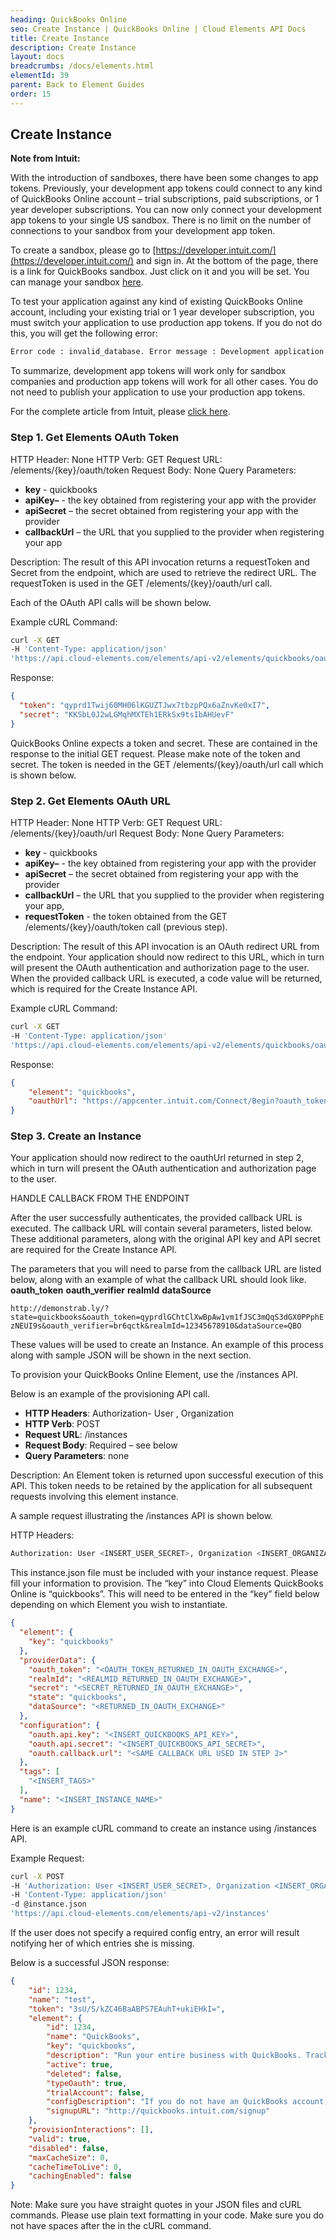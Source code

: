 ```yaml
---
heading: QuickBooks Online
seo: Create Instance | QuickBooks Online | Cloud Elements API Docs
title: Create Instance
description: Create Instance
layout: docs
breadcrumbs: /docs/elements.html
elementId: 39
parent: Back to Element Guides
order: 15
---
```


## Create Instance

__Note from Intuit:__

With the introduction of sandboxes, there have been some changes to app tokens. Previously, your development app tokens could connect to any kind of QuickBooks Online account – trial subscriptions, paid subscriptions, or 1 year developer subscriptions. You can now only connect your development app tokens to your single US sandbox. There is no limit on the number of connections to your sandbox from your development app token.

To create a sandbox, please go to [https://developer.intuit.com/](https://developer.intuit.com/) and sign in. At the bottom of the page, there is a link for QuickBooks sandbox. Just click on it and you will be set. You can manage your sandbox [here](https://developer.intuit.com/v2/ui#/sandbox).

To test your application against any kind of existing QuickBooks Online account, including your existing trial or 1 year developer subscription, you must switch your application to use production app tokens. If you do not do this, you will get the following error:

```bash
Error code : invalid_database. Error message : Development application can only subscribe to sandbox company. No sandbox company found Error Id :
```

To summarize, development app tokens will work only for sandbox companies and production app tokens will work for all other cases. You do not need to publish your application to use your production app tokens.

For the complete article from Intuit, please [click here](https://developer.intuit.com/blog/2014/10/24/intuit-developer-now-offers-quickbooks-sandboxes).

### Step 1. Get Elements OAuth Token

HTTP Header: None
HTTP Verb: GET
Request URL: /elements/{key}/oauth/token
Request Body: None
Query Parameters:

* __key__ - quickbooks
* __apiKey–__ - the key obtained from registering your app with the provider
* __apiSecret__ – the secret obtained from registering your app with the provider
* __callbackUrl__ – the URL that you supplied to the provider when registering your app

Description: The result of this API invocation returns a requestToken and Secret from the endpoint, which are used to retrieve the redirect URL.  The requestToken is used in the GET /elements/{key}/oauth/url call.

Each of the OAuth API calls will be shown below.

Example cURL Command:

```bash
curl -X GET
-H 'Content-Type: application/json'
'https://api.cloud-elements.com/elements/api-v2/elements/quickbooks/oauth/token?apiKey=insert_fake_api_key&apiSecret=insert_fake_api_secret&callbackUrl=http://www.demonstrab.ly'
```

Response:

```json
{
  "token": "qyprd1Twij60MH06lKGUZTJwx7tbzpPQx6aZnvKe0xI7",
  "secret": "KKSbL0J2wLGMqhMXTEh1ERkSx9tsIbAHUevF"
}
```

QuickBooks Online expects a token and secret. These are contained in the response to the initial GET request. Please make note of the token and secret. The token is needed in the GET /elements/{key}/oauth/url call which is shown below.

### Step 2. Get Elements OAuth URL

HTTP Header: None
HTTP Verb: GET
Request URL: /elements/{key}/oauth/url
Request Body: None
Query Parameters:

* __key__ - quickbooks
* __apiKey–__ - the key obtained from registering your app with the provider
* __apiSecret__ – the secret obtained from registering your app with the provider
* __callbackUrl__ – the URL that you supplied to the provider when registering your app,
* __requestToken__ - the token obtained from the GET /elements/{key}/oauth/token call (previous step).

Description: The result of this API invocation is an OAuth redirect URL from the endpoint. Your application should now redirect to this URL, which in turn will present the OAuth authentication and authorization page to the user. When the provided callback URL is executed, a code value will be returned, which is required for the Create Instance API.

Example cURL Command:

```bash
curl -X GET
-H 'Content-Type: application/json'
'https://api.cloud-elements.com/elements/api-v2/elements/quickbooks/oauth/url?apiKey=insert_fake_api_key&apiSecret=insert_fake_api_secret&callbackUrl=http://www.demonstrab.ly&requestToken=insert_fake_request_token&state=quickbooks'
```

Response:

```json
{
    "element": "quickbooks",
    "oauthUrl": "https://appcenter.intuit.com/Connect/Begin?oauth_token=qyprdJHtIbwm3sGOoOCvXuv2Cs8fsQrZFjJWe4HEZAyb0&oauth_callback=http%3A%2F%2Fwww.cloud-elements.com%3Fstate%3Dquickbooks"
}
```

### Step 3. Create an Instance

Your application should now redirect to the oauthUrl returned in step 2, which in turn will present the OAuth authentication and authorization page to the user.

HANDLE CALLBACK FROM THE ENDPOINT

After the user successfully authenticates, the provided callback URL is executed. The callback URL will contain several parameters, listed below.  These additional parameters, along with the original API key and API secret are required for the Create Instance API.

The parameters that you will need to parse from the callback URL are listed below, along with an example of what the callback URL should look like.
__oauth_token__
__oauth_verifier__
__realmId__
__dataSource__

`http://demonstrab.ly/?state=quickbooks&oauth_token=qyprdlGChtClXwBpAw1vm1fJSC3mQqS3dGX0PPphEzNEUI9s&oauth_verifier=br6qctk&realmId=12345678910&dataSource=QBO`

These values will be used to create an Instance. An example of this process along with sample JSON will be shown in the next section.

To provision your QuickBooks Online Element, use the /instances API.

Below is an example of the provisioning API call.

* __HTTP Headers__: Authorization- User <user secret>, Organization <organization secret>
* __HTTP Verb__: POST
* __Request URL__: /instances
* __Request Body__: Required – see below
* __Query Parameters__: none

Description: An Element token is returned upon successful execution of this API. This token needs to be retained by the application for all subsequent requests involving this element instance.

A sample request illustrating the /instances API is shown below.

HTTP Headers:

```bash
Authorization: User <INSERT_USER_SECRET>, Organization <INSERT_ORGANIZATION_SECRET>

```
This instance.json file must be included with your instance request.  Please fill your information to provision.  The “key” into Cloud Elements QuickBooks Online is “quickbooks”.  This will need to be entered in the “key” field below depending on which Element you wish to instantiate.

```json
{
  "element": {
    "key": "quickbooks"
  },
  "providerData": {
    "oauth_token": "<OAUTH_TOKEN_RETURNED_IN_OAUTH_EXCHANGE>",
    "realmId": "<REALMID_RETURNED_IN_OAUTH_EXCHANGE>",
    "secret": "<SECRET_RETURNED_IN_OAUTH_EXCHANGE>",
    "state": "quickbooks",
    "dataSource": "<RETURNED_IN_OAUTH_EXCHANGE>"
  },
  "configuration": {
    "oauth.api.key": "<INSERT_QUICKBOOKS_API_KEY>",
    "oauth.api.secret": "<INSERT_QUICKBOOKS_API_SECRET>",
    "oauth.callback.url": "<SAME CALLBACK URL USED IN STEP 2>"
  },
  "tags": [
    "<INSERT_TAGS>"
  ],
  "name": "<INSERT_INSTANCE_NAME>"
}
```

Here is an example cURL command to create an instance using /instances API.

Example Request:

```bash
curl -X POST
-H 'Authorization: User <INSERT_USER_SECRET>, Organization <INSERT_ORGANIZATION_SECRET>'
-H 'Content-Type: application/json'
-d @instance.json
'https://api.cloud-elements.com/elements/api-v2/instances'
```

If the user does not specify a required config entry, an error will result notifying her of which entries she is missing.

Below is a successful JSON response:

```json
{
    "id": 1234,
    "name": "test",
    "token": "3sU/S/kZC46BaABPS7EAuhT+ukiEHkI=",
    "element": {
        "id": 1234,
        "name": "QuickBooks",
        "key": "quickbooks",
        "description": "Run your entire business with QuickBooks. Track your sales and expenses, get paid faster, and even run payroll with it.",
        "active": true,
        "deleted": false,
        "typeOauth": true,
        "trialAccount": false,
        "configDescription": "If you do not have an QuickBooks account, you can create one at QuickBooks Signup",
        "signupURL": "http://quickbooks.intuit.com/signup"
    },
    "provisionInteractions": [],
    "valid": true,
    "disabled": false,
    "maxCacheSize": 0,
    "cacheTimeToLive": 0,
    "cachingEnabled": false
}
```

Note:  Make sure you have straight quotes in your JSON files and cURL commands.  Please use plain text formatting in your code.  Make sure you do not have spaces after the in the cURL command.
